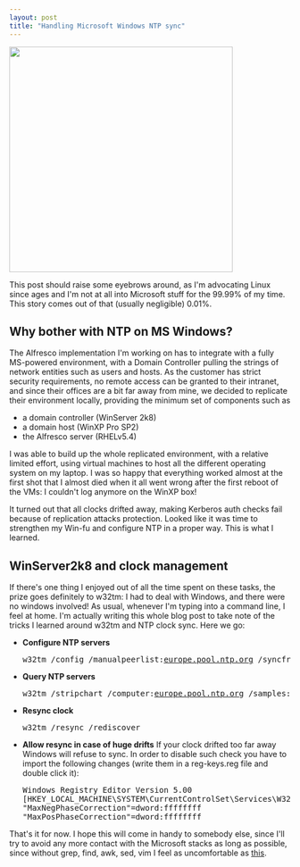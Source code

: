 ```yaml
---
layout: post
title: "Handling Microsoft Windows NTP sync"
---
```

<img class="aligncenter size-full wp-image-281" title="gear_clock_win" src="http://www.skuro.tk/wp-content/uploads/2010/04/gear_clock_win.jpg" alt="" width="400" height="404" />

This post should raise some eyebrows around, as I'm advocating Linux since ages and I'm not at all into Microsoft stuff for the 99.99% of my time. This story comes out of that (usually negligible) 0.01%.
<h2>Why bother with NTP on MS Windows?</h2>
The Alfresco implementation I'm working on has to integrate with a fully MS-powered environment, with a Domain Controller pulling the strings of network entities such as users and hosts. As the customer has strict security requirements, no remote access can be granted to their intranet, and since their offices are a bit far away from mine, we decided to replicate their environment locally, providing the minimum set of components such as
<ul>
	<li>a domain controller (WinServer 2k8)</li>
	<li>a domain host (WinXP Pro SP2)</li>
	<li>the Alfresco server (RHELv5.4)</li>
</ul>
I was able to build up the whole replicated environment, with a relative limited effort, using virtual machines to host all the different operating system on my laptop. I was so happy that everything worked almost at the first shot that I almost died when it all went wrong after the first reboot of the VMs: I couldn't log anymore on the WinXP box!

It turned out that all clocks drifted away, making Kerberos auth checks fail because of replication attacks protection. Looked like it was time to strengthen my Win-fu and configure NTP in a proper way. This is what I learned.
<h2>WinServer2k8 and clock management</h2>
If there's one thing I enjoyed out of all the time spent on these tasks, the prize goes definitely to w32tm: I had to deal with Windows, and there were no windows involved! As usual, whenever I'm typing into a command line, I feel at home. I'm actually writing this whole blog post to take note of the tricks I learned around w32tm and NTP clock sync. Here we go:
<ul>
	<li><strong>Configure NTP servers</strong>
<pre>w32tm /config /manualpeerlist:<a href="http://europe.pool.ntp.org" target="_blank">europe.pool.ntp.org</a> /syncfromflags:manual /reliable:no /update</pre>
</li>
	<li><strong>Query NTP servers</strong>
<pre>w32tm /stripchart /computer:<a href="http://europe.pool.ntp.org" target="_blank">europe.pool.ntp.org</a> /samples:5 /dataonly</pre>
</li>
	<li><strong>Resync clock</strong>
<pre>w32tm /resync /rediscover</pre>
</li>
	<li><strong>Allow resync in case of huge drifts</strong>
If your clock drifted too far away Windows will refuse to sync. In order to disable such check you have to import the following changes (write them in a reg-keys.reg file and double click it):
<pre>Windows Registry Editor Version 5.00
[HKEY_LOCAL_MACHINE\SYSTEM\CurrentControlSet\Services\W32Time\Config]
"MaxNegPhaseCorrection"=dword:ffffffff
"MaxPosPhaseCorrection"=dword:ffffffff</pre>
</li>
</ul>

That's it for now. I hope this will come in handy to somebody else, since I'll try to avoid any more contact with the Microsoft stacks as long as possible, since without grep, find, awk, sed, vim I feel as uncomfortable as <a href="http://farm4.static.flickr.com/3290/2615393415_0d9e8eb97d.jpg">this</a>.
